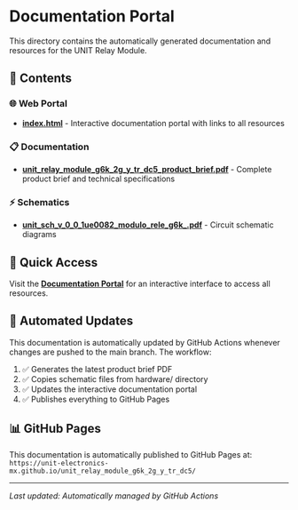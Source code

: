 # Documentation Portal

This directory contains the automatically generated documentation and resources for the UNIT Relay Module.

## 📁 Contents

### 🌐 Web Portal
- **[index.html](./index.html)** - Interactive documentation portal with links to all resources

### 📋 Documentation
- **[unit_relay_module_g6k_2g_y_tr_dc5_product_brief.pdf](./unit_relay_module_g6k_2g_y_tr_dc5_product_brief.pdf)** - Complete product brief and technical specifications

### ⚡ Schematics
- **[unit_sch_v_0_0_1ue0082_modulo_rele_g6k_.pdf](./unit_sch_v_0_0_1ue0082_modulo_rele_g6k_.pdf)** - Circuit schematic diagrams

## 🚀 Quick Access

Visit the [**Documentation Portal**](./index.html) for an interactive interface to access all resources.

## 🔄 Automated Updates

This documentation is automatically updated by GitHub Actions whenever changes are pushed to the main branch. The workflow:

1. ✅ Generates the latest product brief PDF
2. ✅ Copies schematic files from hardware/ directory  
3. ✅ Updates the interactive documentation portal
4. ✅ Publishes everything to GitHub Pages

## 📊 GitHub Pages

This documentation is automatically published to GitHub Pages at:
`https://unit-electronics-mx.github.io/unit_relay_module_g6k_2g_y_tr_dc5/`

---

*Last updated: Automatically managed by GitHub Actions*
